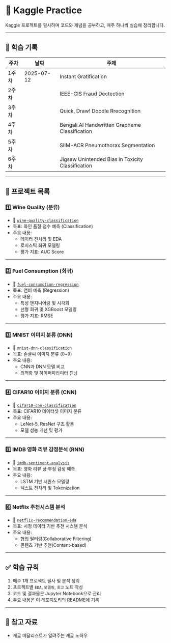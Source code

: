 # 📝 Kaggle Practice

Kaggle 프로젝트를 필사하며 코드와 개념을 공부하고, 매주 하나씩 실습해 정리합니다.

---

## 📅 학습 기록

| 주차 | 날짜       | 주제                                                        |
|------|------------|--------------------------------------------------------------|
| 1주차| 2025-07-12 | Instant Gratification                                     |
| 2주차|  | IEEE-CIS Fraud Dectection              |
| 3주차|  | Quick, Draw! Doodle Rrecognition           |
| 4주차|  | Bengali.AI Handwritten Grapheme Classification   |
| 5주차|  | SIIM-ACR Pneumothorax Segmentation  |
| 6주차|  | Jigsaw Unintended Bias in Toxicity Classification                           |

---

## 📂 프로젝트 목록

### 1️⃣ Wine Quality (분류)
- 📁 [`wine-quality-classification`](./wine-quality-classification)
- 목표: 와인 품질 점수 예측 (Classification)
- 주요 내용:
  - 데이터 전처리 및 EDA
  - 로지스틱 회귀 모델링
  - 평가 지표: AUC Score

---

### 2️⃣ Fuel Consumption (회귀)
- 📁 [`fuel-consumption-regression`](./fuel-consumption-regression)
- 목표: 연비 예측 (Regression)
- 주요 내용:
  - 특성 엔지니어링 및 시각화
  - 선형 회귀 및 XGBoost 모델링
  - 평가 지표: RMSE

---

### 3️⃣ MNIST 이미지 분류 (DNN)
- 📁 [`mnist-dnn-classification`](./mnist-dnn-classification)
- 목표: 손글씨 이미지 분류 (0~9)
- 주요 내용:
  - CNN과 DNN 모델 비교
  - 최적화 및 하이퍼파라미터 튜닝

---

### 4️⃣ CIFAR10 이미지 분류 (CNN)
- 📁 [`cifar10-cnn-classification`](./cifar10-cnn-classification)
- 목표: CIFAR10 데이터셋 이미지 분류
- 주요 내용:
  - LeNet-5, ResNet 구조 활용
  - 모델 성능 개선 및 평가

---

### 5️⃣ IMDB 영화 리뷰 감정분석 (RNN)
- 📁 [`imdb-sentiment-analysis`](./imdb-sentiment-analysis)
- 목표: 영화 리뷰 긍·부정 감정 예측
- 주요 내용:
  - LSTM 기반 시퀀스 모델링
  - 텍스트 전처리 및 Tokenization

---

### 6️⃣ Netflix 추천시스템 분석
- 📁 [`netflix-recommendation-eda`](./netflix-recommendation-eda)
- 목표: 시청 데이터 기반 추천 시스템 분석
- 주요 내용:
  - 협업 필터링(Collaborative Filtering)
  - 콘텐츠 기반 추천(Content-based)

---

## ✅ 학습 규칙

1. 매주 1개 프로젝트 필사 및 분석 정리
2. 프로젝트별 `EDA`, `모델링`, `회고` 노트 작성
3. 코드 및 결과물은 Jupyter Notebook으로 관리
4. 주요 내용은 이 레포지토리의 README에 기록

---

## 📖 참고 자료 
- 캐글 메달리스트가 알려주는 캐글 노하우
